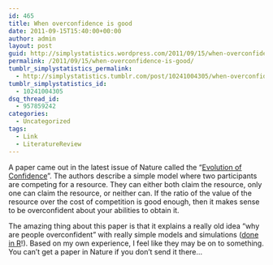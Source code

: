 ```yaml
---
id: 465
title: When overconfidence is good
date: 2011-09-15T15:40:00+00:00
author: admin
layout: post
guid: http://simplystatistics.wordpress.com/2011/09/15/when-overconfidence-is-good
permalink: /2011/09/15/when-overconfidence-is-good/
tumblr_simplystatistics_permalink:
  - http://simplystatistics.tumblr.com/post/10241004305/when-overconfidence-is-good
tumblr_simplystatistics_id:
  - 10241004305
dsq_thread_id:
  - 957859242
categories:
  - Uncategorized
tags:
  - Link
  - LiteratureReview
---
```

A paper came out in the latest issue of Nature called the &#8220;<a href="http://www.nature.com/nature/journal/v477/n7364/full/nature10384.html" target="_blank">Evolution of Confidence</a>&#8221;. The authors describe a simple model where two participants are competing for a resource. They can either both claim the resource, only one can claim the resource, or neither can. If the ratio of the value of the resource over the cost of competition is good enough, then it makes sense to be overconfident about your abilities to obtain it. 

The amazing thing about this paper is that it explains a really old idea &#8220;why are people overconfident&#8221; with really simple models and simulations (<a href="http://www.nature.com/nature/journal/v477/n7364/extref/nature10384-s1.pdf" target="_blank">done in R</a>!). Based on my own experience, I feel like they may be on to something. You can&#8217;t get a paper in Nature if you don&#8217;t send it there&#8230;